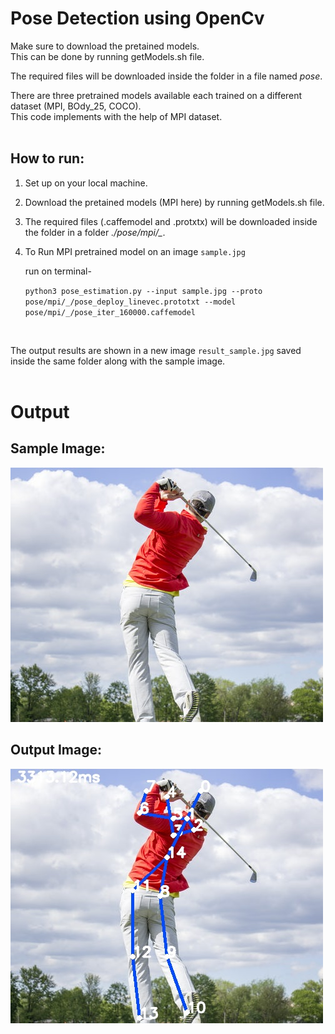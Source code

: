 # Pose Detection using OpenCv

Make sure to download the pretained models. <br>
This can be done by running getModels.sh file.

The required files will be downloaded inside the folder in a file named *pose*.

There are three pretrained models available each trained on a different dataset (MPI, BOdy_25, COCO). <br>
This code implements with the help of MPI dataset.
<br><br>

## How to run:

1. Set up on your local machine.
2. Download the pretained models (MPI here) by running getModels.sh file.
3. The required files (.caffemodel and .protxtx) will be downloaded inside the folder in a folder *./pose/mpi/_*.

4. To Run MPI pretrained model on an image `sample.jpg`

    run on terminal-

    `python3 pose_estimation.py --input sample.jpg --proto pose/mpi/_/pose_deploy_linevec.prototxt --model pose/mpi/_/pose_iter_160000.caffemodel`

<br>

The output results are shown in a new image `result_sample.jpg` saved inside the same folder along with the sample image.
<br><br>

# Output

## Sample Image:

![Sample](sample.jpg)

## Output Image:

![Output](output_sample.jpg)
